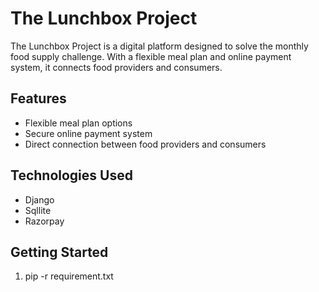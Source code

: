 # The Lunchbox Project

The Lunchbox Project is a digital platform designed to solve the monthly food supply challenge. With a flexible meal plan and online payment system, it connects food providers and consumers. 

## Features
- Flexible meal plan options 
- Secure online payment system 
- Direct connection between food providers and consumers 

## Technologies Used
- Django
- Sqllite
- Razorpay

## Getting Started

1. pip -r requirement.txt
